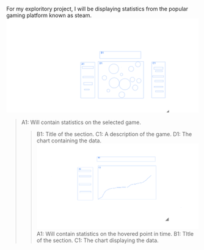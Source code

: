 For my exploritory project, I will be displaying statistics from the popular gaming platform known as steam. 
![alt text](https://github.com/davidleshinski/Interactive-Data-Vis-Fall2020/blob/master/project1/download%20(3).png?raw=true)
>A1: Will contain statistics on the selected game. 
>>B1: Title of the section. 
>>C1: A description of the game. 
>>D1: The chart containing the data. 
![alt text](https://github.com/davidleshinski/Interactive-Data-Vis-Fall2020/blob/master/project1/download%20(2).png?raw=true)
A1: Will contain statistics on the hovered point in time. 
B1: TItle of the section. 
C1: The chart displaying the data. 
